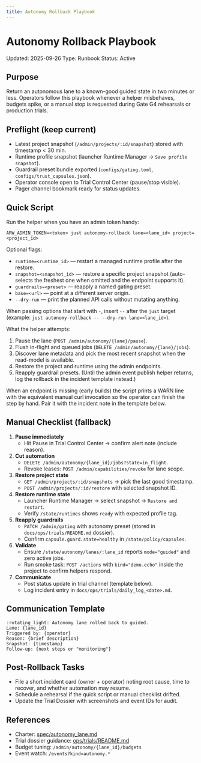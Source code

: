 ```yaml
---
title: Autonomy Rollback Playbook
---
```


# Autonomy Rollback Playbook

Updated: 2025-09-26
Type: Runbook
Status: Active

## Purpose

Return an autonomous lane to a known-good guided state in two minutes or less. Operators follow this playbook whenever a helper misbehaves, budgets spike, or a manual stop is requested during Gate G4 rehearsals or production trials.

## Preflight (keep current)

- Latest project snapshot (`/admin/projects/:id/snapshot`) stored with timestamp < 30 min.
- Runtime profile snapshot (launcher Runtime Manager → `Save profile snapshot`).
- Guardrail preset bundle exported (`configs/gating.toml`, `configs/trust_capsules.json`).
- Operator console open to Trial Control Center (pause/stop visible).
- Pager channel bookmark ready for status updates.

## Quick Script

Run the helper when you have an admin token handy:

```
ARW_ADMIN_TOKEN=<token> just autonomy-rollback lane=<lane_id> project=<project_id>
```

Optional flags:

- `runtime=<runtime_id>` — restart a managed runtime profile after the restore.
- `snapshot=<snapshot_id>` — restore a specific project snapshot (auto-selects the freshest one when omitted and the endpoint supports it).
- `guardrails=<preset>` — reapply a named gating preset.
- `base=<url>` — point at a different server origin.
- `--dry-run` — print the planned API calls without mutating anything.

When passing options that start with `-`, insert `--` after the `just` target (example: `just autonomy-rollback -- --dry-run lane=<lane_id>`).

What the helper attempts:

1. Pause the lane (`POST /admin/autonomy/{lane}/pause`).
2. Flush in-flight and queued jobs (`DELETE /admin/autonomy/{lane}/jobs`).
3. Discover lane metadata and pick the most recent snapshot when the read-model is available.
4. Restore the project and runtime using the admin endpoints.
5. Reapply guardrail presets. (Until the admin event publish helper returns, log the rollback in the incident template instead.)

When an endpoint is missing (early builds) the script prints a WARN line with the equivalent manual curl invocation so the operator can finish the step by hand. Pair it with the incident note in the template below.

## Manual Checklist (fallback)

1. **Pause immediately**
   - Hit Pause in Trial Control Center → confirm alert note (include reason).
2. **Cut automation**
   - `DELETE /admin/autonomy/{lane_id}/jobs?state=in_flight`.
   - Revoke leases: `POST /admin/capabilities/revoke` for lane scope.
3. **Restore project state**
   - `GET /admin/projects/:id/snapshots` → pick the last good timestamp.
   - `POST /admin/projects/:id/restore` with selected snapshot ID.
4. **Restore runtime state**
   - Launcher Runtime Manager → select snapshot → `Restore and restart`.
   - Verify `/state/runtimes` shows `ready` with expected profile tag.
5. **Reapply guardrails**
   - `PATCH /admin/gating` with autonomy preset (stored in `docs/ops/trials/README.md` dossier).
   - Confirm `capsule.guard.state=healthy` in `/state/policy/capsules`.
6. **Validate**
   - Ensure `/state/autonomy/lanes/:lane_id` reports `mode="guided"` and zero active jobs.
   - Run smoke task: `POST /actions` with `kind="demo.echo"` inside the project to confirm helpers respond.
7. **Communicate**
   - Post status update in trial channel (template below).
   - Log incident entry in `docs/ops/trials/daily_log_<date>.md`.

## Communication Template

```
:rotating_light: Autonomy lane rolled back to guided.
Lane: {lane_id}
Triggered by: {operator}
Reason: {brief description}
Snapshot: {timestamp}
Follow-up: {next steps or "monitoring"}
```

## Post-Rollback Tasks

- File a short incident card (owner + operator) noting root cause, time to recover, and whether automation may resume.
- Schedule a rehearsal if the quick script or manual checklist drifted.
- Update the Trial Dossier with screenshots and event IDs for audit.

## References

- Charter: [spec/autonomy_lane.md](../../spec/autonomy_lane.md)
- Trial dossier guidance: [ops/trials/README.md](README.md)
- Budget tuning: `/admin/autonomy/{lane_id}/budgets`
- Event watch: `/events?kind=autonomy.*`
